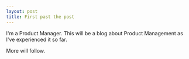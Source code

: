 ```yaml
---
layout: post
title: First past the post
---
```


I'm a Product Manager. This will be a blog about Product Management as I've experienced it so far.

More will follow.
